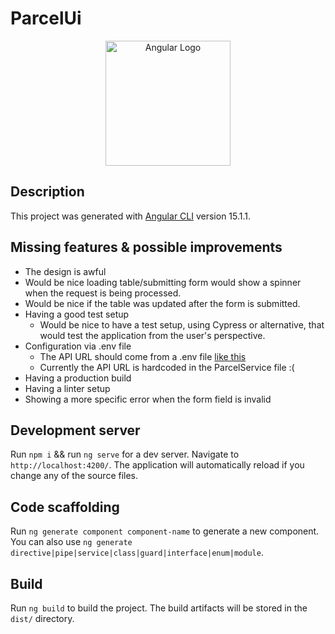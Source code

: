 # ParcelUi


<p align="center">
  <a href="https://angular.io/" target="blank"><img src="https://angular.io/assets/images/logos/angular/angular.svg" width="200" alt="Angular Logo" /></a>
</p>

[circleci-image]: https://img.shields.io/circleci/build/github/nestjs/nest/master?token=abc123def456

[circleci-url]: https://circleci.com/gh/nestjs/nest

## Description
This project was generated with [Angular CLI](https://github.com/angular/angular-cli) version 15.1.1.


## Missing features & possible improvements

* The design is awful
* Would be nice loading table/submitting form would show a spinner when the request is being processed.
* Would be nice if the table was updated after the form is submitted.
* Having a good test setup
  - Would be nice to have a test setup, using Cypress or alternative, that would test the application from the user's perspective.
* Configuration via .env file
  - The API URL should come from a .env file [like this](https://github.com/nils-emil/resto-order-client-ui/blob/master/Dockerfile)
  - Currently the API URL is hardcoded in the ParcelService file :(
* Having a production build
* Having a linter setup
* Showing a more specific error when the form field is invalid

## Development server

Run `npm i` &&  run `ng serve` for a dev server. Navigate to `http://localhost:4200/`. The application will automatically reload if you change any of the source files.

## Code scaffolding

Run `ng generate component component-name` to generate a new component. You can also use `ng generate directive|pipe|service|class|guard|interface|enum|module`.

## Build

Run `ng build` to build the project. The build artifacts will be stored in the `dist/` directory.
